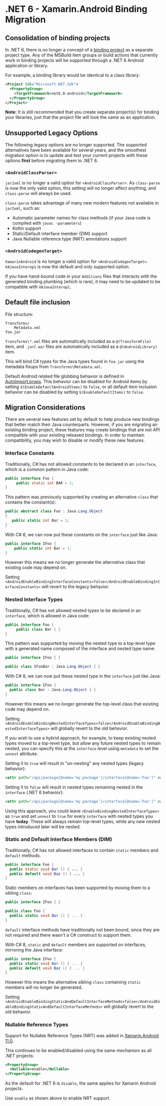 # .NET 6 - Xamarin.Android Binding Migration

## Consolidation of binding projects

In .NET 6, there is no longer a concept of a [binding
project][binding] as a separate project type. Any of the MSBuild item
groups or build actions that currently work in binding projects will
be supported through a .NET 6 Android application or library.

For example, a binding library would be identical to a class library:

```xml
<Project Sdk="Microsoft.NET.Sdk">
  <PropertyGroup>
    <TargetFramework>net6.0-android</TargetFramework>
  </PropertyGroup>
</Project>
```

**Note:** It is still recommended that you create separate project(s) for binding your
libraries, just that the project file will look the same as an application.

[binding]: https://docs.microsoft.com/xamarin/android/platform/binding-java-library/

## Unsupported Legacy Options

The following legacy options are no longer supported.  The supported alternatives
have been available for several years, and the smoothest migration option is to update
 and test your current projects with these options **first** before migrating them to .NET 6.

### `<AndroidClassParser>`

`jar2xml` is no longer a valid option for `<AndroidClassParser>`.  As `class-parse` is
now the only valid option, this setting will no longer affect anything, and `class-parse`
will always be used.

`class-parse` takes advantage of many new modern features not available in `jar2xml`, such as:

* Automatic parameter names for class methods (if your Java code is compiled with `javac -parameters`)
* Kotlin support
* Static/Default interface member (DIM) support
* Java Nullable reference type (NRT) annotations support

### `<AndroidCodegenTarget>`

`XamarinAndroid` is no longer a valid option for `<AndroidCodegenTarget>`.  `XAJavaInterop1`
is now the default and only supported option.

If you have hand-bound code in your `Additions` files that interacts with the generated binding 
plumbing (which is rare), it may need to be updated to be compatible with `XAJavaInterop1`.

## Default file inclusion

File structure:

    Transforms/
        Metadata.xml
    foo.jar

`Transforms\*.xml` files are automatically included as a
`@(TransformFile)` item, and `.jar`/`.aar` files are automatically included
as a `@(AndroidLibrary)` item.

This will bind C# types for the Java types found in `foo.jar` using
the metadata fixups from `Transforms\Metadata.xml`.

Default Android related file globbing behavior is defined in [AutoImport.props][default-items].
This behavior can be disabled for Android items by setting `$(EnableDefaultAndroidItems)` to `false`, or
all default item inclusion behavior can be disabled by setting `$(EnableDefaultItems)` to `false`.

[default-items]: https://github.com/xamarin/xamarin-android/blob/main/src/Xamarin.Android.Build.Tasks/Microsoft.Android.Sdk/Sdk/AutoImport.props

## Migration Considerations

There are several new features set by default to help produce new bindings that better match their
Java counterparts.  However, if you are migrating an existing binding project, these features may create
bindings that are not API compatible with your existing released bindings.  In order to maintain
compatibility, you may wish to disable or modify these new features.

### Interface Constants

Traditionally, C# has not allowed constants to be declared in an `interface`, which is a common pattern
in Java code:

```java
public interface Foo {
     public static int BAR = 1;
}
```

This pattern was previously supported by creating an alternative `class` that contains the constant(s):

```csharp
public abstract class Foo : Java.Lang.Object
{
   public static int Bar = 1;
}
```

With C# 8, we can now put these constants on the `interface` just like Java:

```csharp
public interface IFoo {
    public static int Bar = 1;
}
```

However this means we no longer generate the alternative class that existing code may depend on.

Setting `<AndroidEnableBindingInterfaceConstants>false</AndroidEnableBindingInterfaceConstants>` will revert to the legacy behavior.

### Nested Interface Types

Traditionally, C# has not allowed nested types to be declared in an `interface`, which is allowed
in Java code:

```java
public interface Foo {
     public class Bar { }
}
```

This pattern was supported by moving the nested type to a top-level type with a generated name composed
of the interface and nested type name:

```csharp
public interface IFoo { }

public class IFooBar : Java.Lang.Object { }
```

With C# 8, we can now put these nested type in the `interface` just like Java:

```csharp
public interface IFoo {
  public class Bar : Java.Lang.Object { }
}
```

However this means we no longer generate the top-level class that existing code may depend on.

Setting `<AndroidEnableBindingNestedInterfaceTypes>false</AndroidEnableBindingNestedInterfaceTypes>` will globally 
revert to the old behavior.

If you wish to use a hybrid approach, for example, to keep existing nested types moved to a top-level
type, but allow any future nested types to remain nested, you can specify this at the `interface` level using
`metadata` to set the `unnest` attribute.

Setting it to `true` will result in "un-nesting" any nested types (legacy behavior):

```xml
<attr path="/api/package[@name='my.package']/interface[@name='Foo']" name="unnest">true</attr>
```

Setting it to `false` will result in nested types remaining nested in the `interface` (.NET 6 behavior):

```xml
<attr path="/api/package[@name='my.package']/interface[@name='Foo']" name="unnest">false</attr>
```

Using this approach, you could leave `<EnableBindingNestedInterfaceTypes>` as `true` and set `unnest` to
`true` for every `interface` with nested types you have **today**.  These will always remain top-level
types, while any new nested types introduced later will be nested.

### Static and Default Interface Members (DIM)

Traditionally, C# has not allowed interfaces to contain `static` members and `default` methods.

```java
public interface Foo {
  public static void Bar () { ... }
  public default void Baz () { ... }
}
```

Static members on interfaces has been supported by moving them to a sibling `class`:

```csharp
public interface IFoo { }

public class Foo {
  public static void Bar () { ... }
}
```

`default` interface methods have traditionally not been bound, since they are not required and there
wasn't a C# construct to support them.

With C# 8, `static` and `default` members are supported on interfaces, mirroring the Java interface:

```csharp
public interface IFoo {
  public static void Bar () { ... }
  public default void Baz () { ... }
}
```

However this means the alternative sibling `class` containing `static` members will no longer be generated.

Setting `<AndroidEnableBindingStaticAndDefaultInterfaceMethods>false</AndroidEnableBindingStaticAndDefaultInterfaceMethods>` will globally 
revert to the old behavior.


### Nullable Reference Types

Support for Nullable Reference Types (NRT) was added in [Xamarin.Android 11.0][11-0-release-notes].

This continues to be enabled/disabled using the same mechanism as all .NET projects:

```xml
<PropertyGroup>
  <Nullable>enable</Nullable>
</PropertyGroup>
```

As the default for .NET 6 is `disable`, the same applies for Xamarin Android projects.

Use `enable` as shown above to enable NRT support.


[11-0-release-notes]: https://docs.microsoft.com/en-us/xamarin/android/release-notes/11/11.0
